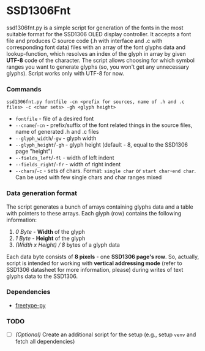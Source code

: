 # SSD1306Fnt
ssd1306fnt.py is a simple script for generation of the fonts in the most suitable 
format for the SSD1306 OLED display controller. It accepts a font file and produces 
C source code (.h with interface and .c with corresponding font data) files with an 
array of the font glyphs data and lookup-function, which resolves an index of the 
glyph in array by given **UTF-8** code of the character. The script allows choosing 
for which symbol ranges you want to generate glyphs (so, you won't get any unnecessary 
glyphs). Script works only with UTF-8 for now.

### Commands
```
ssd1306fnt.py fontfile -cn <prefix for sources, name of .h and .c files> -c <char sets> -gh <glyph height>
```
- `fontfile` - file of a desired font
- `--cname`/`-cn` - prefix/suffix of the font related things in the source files, name of generated .h and .c files
- `--glyph_width`/`-gw` - glyph width
- `--glyph_height`/`-gh` - glyph height (default - 8, equal to the SSD1306 page "height")
- `--fields_left`/`-fl` - width of left indent
- `--fields_right`/`-fr` - width of right indent
- `--chars`/`-c` - sets of chars. Format: `single char` or `start char`-`end char`. 
    Can be used with few single chars and char ranges mixed

### Data generation format
The script generates a bunch of arrays containing glyphs data and a table with pointers to 
these arrays. 
Each glyph (row) contains the following information: 
1. _0 Byte_ - **Width** of the glyph
2. _1 Byte_ - **Height** of the glyph
3. _(Width x Height) / 8_ bytes of a glyph data

Each data byte consists of **8 pixels** - one **SSD1306 page's row**. So, actually, 
script is intended for working with **vertical addressing mode** (refer to 
SSD1306 datasheet for more information, please) during writes of text glyphs data 
to the SSD1306.   

### Dependencies
- [freetype-py](https://pypi.org/project/freetype-py/)

### TODO

- [ ] _(Optional)_ Create an additional script for the setup (e.g., setup `venv` and 
fetch all dependencies)
